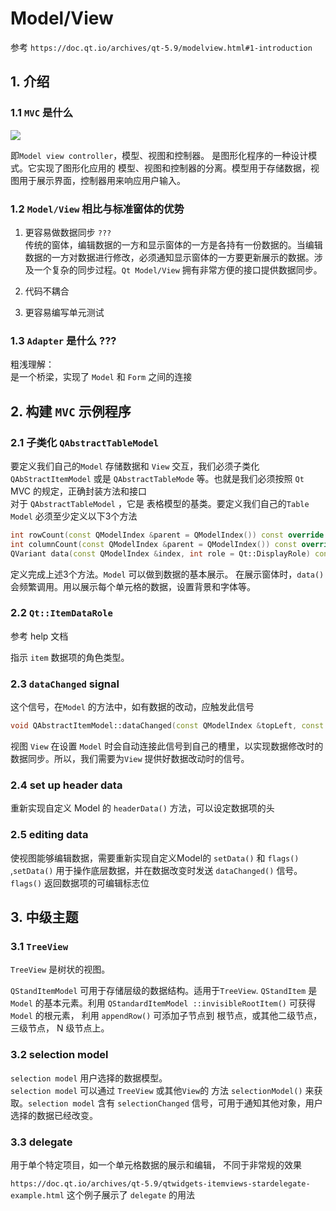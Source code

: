 # Model/View 

参考 `https://doc.qt.io/archives/qt-5.9/modelview.html#1-introduction`

## 1. 介绍 

### 1.1 `MVC` 是什么 

![](https://doc.qt.io/qt-5/images/modelview-overview.png)

即`Model view controller`，模型、视图和控制器。 是图形化程序的一种设计模式。它实现了图形化应用的 模型、视图和控制器的分离。模型用于存储数据，视图用于展示界面，控制器用来响应用户输入。 

### 1.2 `Model/View` 相比与标准窗体的优势 

1. 更容易做数据同步 `???` <br/>
    传统的窗体，编辑数据的一方和显示窗体的一方是各持有一份数据的。当编辑数据的一方对数据进行修改，必须通知显示窗体的一方要更新展示的数据。涉及一个复杂的同步过程。`Qt Model/View` 拥有非常方便的接口提供数据同步。

2. 代码不耦合<br/>
3. 更容易编写单元测试 <br/>

### 1.3 `Adapter` 是什么  ???

粗浅理解：<br/>
    是一个桥梁，实现了 `Model` 和 `Form` 之间的连接 

## 2. 构建 `MVC` 示例程序 

### 2.1 子类化 `QAbstractTableModel`

要定义我们自己的`Model` 存储数据和 `View` 交互，我们必须子类化 `QAbStractItemModel` 或是 `QAbstractTableMode` 等。也就是我们必须按照 `Qt` MVC 的规定，正确封装方法和接口 <br/>
对于 `QAbstractTableModel` ，它是 表格模型的基类。要定义我们自己的`Table Model` 必须至少定义以下3个方法

```cpp
int rowCount(const QModelIndex &parent = QModelIndex()) const override ; //获取行数
int columnCount(const QModelIndex &parent = QModelIndex()) const override;  //获取列数 
QVariant data(const QModelIndex &index, int role = Qt::DisplayRole) const override; //获取指定Index 下的 数据 
```
定义完成上述3个方法。`Model` 可以做到数据的基本展示。 在展示窗体时，`data()` 会频繁调用。用以展示每个单元格的数据，设置背景和字体等。 


### 2.2 `Qt::ItemDataRole`

参考 help 文档 

指示 `item` 数据项的角色类型。





### 2.3 `dataChanged` signal 

这个信号，在`Model` 的方法中，如有数据的改动，应触发此信号 

```cpp
void QAbstractItemModel::dataChanged(const QModelIndex &topLeft, const QModelIndex &bottomRight, const QVector<int> &roles = QVector<int> ())
```

视图 `View` 在设置 `Model` 时会自动连接此信号到自己的槽里，以实现数据修改时的数据同步。所以，我们需要为`View` 提供好数据改动时的信号。 



### 2.4 set up header data 

重新实现自定义 Model 的 `headerData()` 方法，可以设定数据项的头 


### 2.5 editing data 

使视图能够编辑数据，需要重新实现自定义Model的 `setData()` 和 `flags()` ,`setData()` 用于操作底层数据，并在数据改变时发送 `dataChanged()` 信号。 `flags()` 返回数据项的可编辑标志位 


## 3. 中级主题 

### 3.1 `TreeView`

`TreeView` 是树状的视图。

`QStandItemModel` 可用于存储层级的数据结构。适用于`TreeView`. `QStandItem` 是`Model` 的基本元素。利用 `QStandardItemModel ::invisibleRootItem()` 可获得`Model` 的根元素， 利用 `appendRow()` 可添加子节点到 根节点，或其他二级节点，三级节点， N 级节点上。

### 3.2 selection model 

`selection model` 用户选择的数据模型。 <br/>
`selection model` 可以通过 `TreeView` 或其他`View`的 方法 `selectionModel()` 来获取。`selection model` 含有 `selectionChanged` 信号，可用于通知其他对象，用户选择的数据已经改变。 


### 3.3 delegate 

用于单个特定项目，如一个单元格数据的展示和编辑， 不同于非常规的效果 

`https://doc.qt.io/archives/qt-5.9/qtwidgets-itemviews-stardelegate-example.html` 这个例子展示了 `delegate` 的用法 
